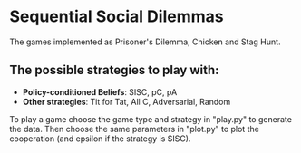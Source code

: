 # Sequential Social Dilemmas

The games implemented as Prisoner's Dilemma, Chicken and Stag Hunt.

## The possible strategies to play with:

* **Policy-conditioned Beliefs**: SISC, pC, pA
* **Other strategies**: Tit for Tat, All C, Adversarial, Random

To play a game choose the game type and strategy in "play.py" to generate the data. Then choose the same parameters in "plot.py" to plot the cooperation (and epsilon if the strategy is SISC).